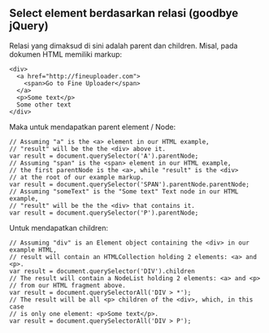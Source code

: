 ## Select element berdasarkan relasi (goodbye jQuery)

Relasi yang dimaksud di sini adalah parent dan children.
Misal, pada dokumen HTML memiliki markup:
```
<div>
  <a href="http://fineuploader.com">
    <span>Go to Fine Uploader</span>
  </a>
  <p>Some text</p>
  Some other text
</div>
```

Maka untuk mendapatkan parent element / Node:
```
// Assuming "a" is the <a> element in our HTML example,
// "result" will be the the <div> above it.
var result = document.querySelector('A').parentNode;
// Assuming "span" is the <span> element in our HTML example,
// the first parentNode is the <a>, while "result" is the <div>
// at the root of our example markup.
var result = document.querySelector('SPAN').parentNode.parentNode;
// Assuming "someText" is the "Some text" Text node in our HTML example,
// "result" will be the the <div> that contains it.
var result = document.querySelector('P').parentNode;
```

Untuk mendapatkan children:
```
// Assuming "div" is an Element object containing the <div> in our example HTML,
// result will contain an HTMLCollection holding 2 elements: <a> and <p>.
var result = document.querySelector('DIV').children
// The result will contain a NodeList holding 2 elements: <a> and <p>
// from our HTML fragment above.
var result = document.querySelectorAll('DIV > *');
// The result will be all <p> children of the <div>, which, in this case
// is only one element: <p>Some text</p>.
var result = document.querySelectorAll('DIV > P');
```

